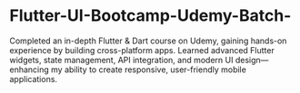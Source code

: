# Flutter-UI-Bootcamp-Udemy-Batch-
Completed an in-depth Flutter &amp; Dart course on Udemy, gaining hands-on experience by building cross-platform apps. Learned advanced Flutter widgets, state management, API integration, and modern UI design—enhancing my ability to create responsive, user-friendly mobile applications.

